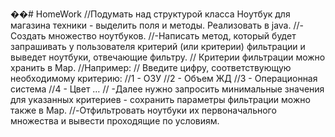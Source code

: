 ��#   H o m e W o r k 
 //Подумать над структурой класса Ноутбук для магазина техники - выделить поля и методы. Реализовать в java.
//-Создать множество ноутбуков.
//-Написать метод, который будет запрашивать у пользователя критерий (или критерии) фильтрации и выведет ноутбуки, отвечающие фильтру.
// Критерии фильтрации можно хранить в Map.
//Например:
//        Введите цифру, соответствующую необходимому критерию:
//1 - ОЗУ
//2 - Объем ЖД
//3 - Операционная система
//4 - Цвет …
//        -Далее нужно запросить минимальные значения для указанных критериев - сохранить параметры фильтрации можно также в Map.
//-Отфильтровать ноутбуки их первоначального множества и вывести проходящие по условиям.
 
